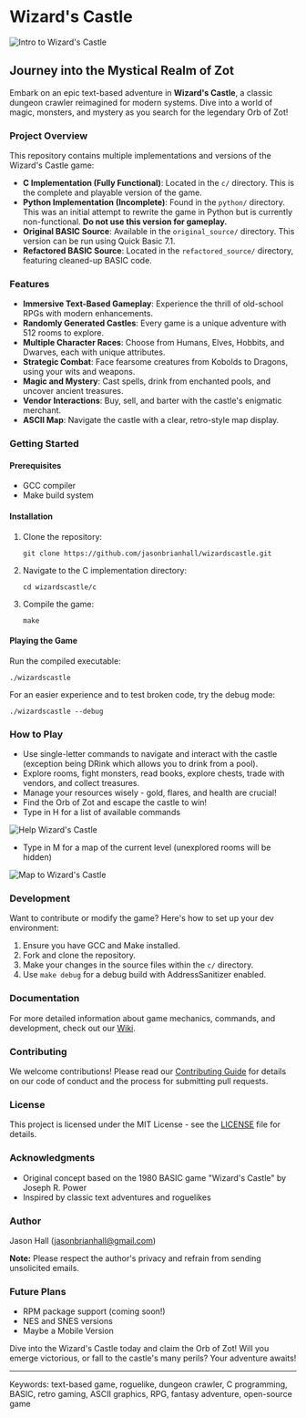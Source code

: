 # Wizard's Castle

![Intro to Wizard's Castle](c/images/intro.png "Wizard's Castle Title")

## Journey into the Mystical Realm of Zot

Embark on an epic text-based adventure in **Wizard's Castle**, a classic dungeon crawler reimagined for modern systems. Dive into a world of magic, monsters, and mystery as you search for the legendary Orb of Zot!

### Project Overview

This repository contains multiple implementations and versions of the Wizard's Castle game:

- **C Implementation (Fully Functional)**: Located in the `c/` directory. This is the complete and playable version of the game.
- **Python Implementation (Incomplete)**: Found in the `python/` directory. This was an initial attempt to rewrite the game in Python but is currently non-functional. **Do not use this version for gameplay.**
- **Original BASIC Source**: Available in the `original_source/` directory. This version can be run using Quick Basic 7.1.
- **Refactored BASIC Source**: Located in the `refactored_source/` directory, featuring cleaned-up BASIC code.

### Features

- **Immersive Text-Based Gameplay**: Experience the thrill of old-school RPGs with modern enhancements.
- **Randomly Generated Castles**: Every game is a unique adventure with 512 rooms to explore.
- **Multiple Character Races**: Choose from Humans, Elves, Hobbits, and Dwarves, each with unique attributes.
- **Strategic Combat**: Face fearsome creatures from Kobolds to Dragons, using your wits and weapons.
- **Magic and Mystery**: Cast spells, drink from enchanted pools, and uncover ancient treasures.
- **Vendor Interactions**: Buy, sell, and barter with the castle's enigmatic merchant.
- **ASCII Map**: Navigate the castle with a clear, retro-style map display.

### Getting Started

#### Prerequisites

- GCC compiler
- Make build system

#### Installation

1. Clone the repository:
   ```
   git clone https://github.com/jasonbrianhall/wizardscastle.git
   ```
2. Navigate to the C implementation directory:
   ```
   cd wizardscastle/c
   ```
3. Compile the game:
   ```
   make
   ```

#### Playing the Game

Run the compiled executable:
```
./wizardscastle
```

For an easier experience and to test broken code, try the debug mode:
```
./wizardscastle --debug
```

### How to Play

- Use single-letter commands to navigate and interact with the castle (exception being DRink which allows you to drink from a pool).
- Explore rooms, fight monsters, read books, explore chests, trade with vendors, and collect treasures.
- Manage your resources wisely - gold, flares, and health are crucial!
- Find the Orb of Zot and escape the castle to win!
- Type in H for a list of available commands

![Help Wizard's Castle](c/images/help.png "Wizard's Castle Help Snapshot")

- Type in M for a map of the current level (unexplored rooms will be hidden)

![Map to Wizard's Castle](c/images/map.png "Wizard's Castle Map")

### Development

Want to contribute or modify the game? Here's how to set up your dev environment:

1. Ensure you have GCC and Make installed.
2. Fork and clone the repository.
3. Make your changes in the source files within the `c/` directory.
4. Use `make debug` for a debug build with AddressSanitizer enabled.

### Documentation

For more detailed information about game mechanics, commands, and development, check out our [Wiki](https://github.com/jasonbrianhall/wizardscastle/wiki).

### Contributing

We welcome contributions! Please read our [Contributing Guide](CONTRIBUTING.md) for details on our code of conduct and the process for submitting pull requests.

### License

This project is licensed under the MIT License - see the [LICENSE](LICENSE) file for details.

### Acknowledgments

- Original concept based on the 1980 BASIC game "Wizard's Castle" by Joseph R. Power
- Inspired by classic text adventures and roguelikes

### Author

Jason Hall (jasonbrianhall@gmail.com)

**Note:** Please respect the author's privacy and refrain from sending unsolicited emails.

### Future Plans

- RPM package support (coming soon!)
- NES and SNES versions
- Maybe a Mobile Version

Dive into the Wizard's Castle today and claim the Orb of Zot! Will you emerge victorious, or fall to the castle's many perils? Your adventure awaits!

---

Keywords: text-based game, roguelike, dungeon crawler, C programming, BASIC, retro gaming, ASCII graphics, RPG, fantasy adventure, open-source game
